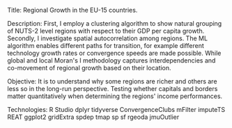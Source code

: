 Title: Regional Growth in the EU-15 countries.

Description: First, I employ a clustering algorithm to show natural grouping of NUTS-2 level regions with respect to their GDP per capita growth. 
Secondly, I investigate spatial autocorrelation among regions. The ML algorithm enables different paths for transition, for example different technology 
growth rates or convergence speeds are made possible. While global and local Moran's I methodology captures interdependencies and co-movement of regional 
growth based on their location. 

Objective: It is to understand why some regions are richer and others are less so in the long-run perspective. Testing whether capitals and borders matter 
quantitatively when determining the regions' income performances.

Technologies: R Studio
dplyr
tidyverse
ConvergenceClubs
mFilter
imputeTS
REAT
ggplot2
gridExtra
spdep
tmap
sp
sf
rgeoda
jmuOutlier
  
 
